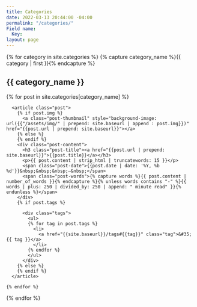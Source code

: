 ```yaml
---
title: Categories
date: 2022-03-13 20:44:00 -04:00
permalink: "/categories/"
Field name:
  Key: 
layout: page
---
```


{% for category in site.categories %}
    {% capture category_name %}{{ category | first }}{% endcapture %}
    <h2 class="category-head">{{ category_name }}</h2>
    <a name="{{ category_name | slugize }}"></a>
    {% for post in site.categories[category_name] %}
    
      <article class="post">
        {% if post.img %}
          <a class="post-thumbnail" style="background-image: url({{"/assets/img/" | prepend: site.baseurl | append : post.img}})" href="{{post.url | prepend: site.baseurl}}"></a>
        {% else %}
        {% endif %}
        <div class="post-content">
          <h3 class="post-title"><a href="{{post.url | prepend: site.baseurl}}">{{post.title}}</a></h3>
          <p>{{ post.content | strip_html | truncatewords: 15 }}</p>
          <span class="post-date">{{post.date | date: '%Y, %b %d'}}&nbsp;&nbsp;&nbsp;—&nbsp;</span>
          <span class="post-words">{% capture words %}{{ post.content | number_of_words }}{% endcapture %}{% unless words contains "-" %}{{ words | plus: 250 | divided_by: 250 | append: " minute read" }}{% endunless %}</span>
        </div>
        {% if post.tags %}

          <div class="tags">
            <ul>
            {% for tag in post.tags %}
              <li>
                <a href="{{site.baseurl}}/tags#{{tag}}" class="tag">&#35; {{ tag }}</a>
              </li>
            {% endfor %}
            </ul>
          </div>
        {% else %}
        {% endif %}
      </article>
      
    {% endfor %}

{% endfor %}

